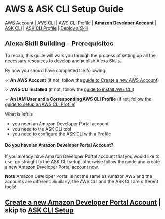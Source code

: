 # AWS & ASK CLI Setup Guide
[AWS Account](new-aws-account.md) | [AWS CLI](aws-cli-setup-intro.md) | [AWS CLI Profile](aws-cli-setup-profile.md) | **[Amazon Developer Account](dev-portal-intro.md)** | [ASK CLI](ask-cli-setup-intro.md) | [ASK CLI Profile](ask-cli-setup-profile.md) | [Deploy a Skill](deploy-sample-skill.md)



## Alexa Skill Building - Prerequisites

To recap, this guide will walk you through the process of setting up all the necessary resources to develop and publish Alexa Skills. 

By now you should have completed the following:

✓ **An AWS Account** (if not, follow the [guide to Create a new AWS Account](new-aws-account.md))

✓ **AWS CLI Installed** (if not, follow the [guide to install AWS CLI](aws-cli-setup-install.md))

✓ **An IAM User and a Corresponding AWS CLI Profile** (if not, follow the [guide to setup an AWS CLI Profile](aws-cli-setup-profile.md))



What is left is

- you need an Amazon Developer Portal account
- you need to the ASK CLI tool
- you need to configure the ASK CLI with a Profile



#### Do you have an Amazon Developer Portal Account?

If you already have Amazon Developer Portal account that you would like to use, go straight to the ASK CLI setup, otherwise follow the guide and create a new Amazon Developer Portal account now. 

**Note** Amazon Developer Portal is not the same as Amazon AWS and the accounts are different. Similarly, the AWS CLI and the ASK CLI are different tools!



## [Create a new Amazon Developer Portal Account](new-dev-portal-account.md) | skip to [ASK CLI Setup](ask-cli-setup-intro.md)
